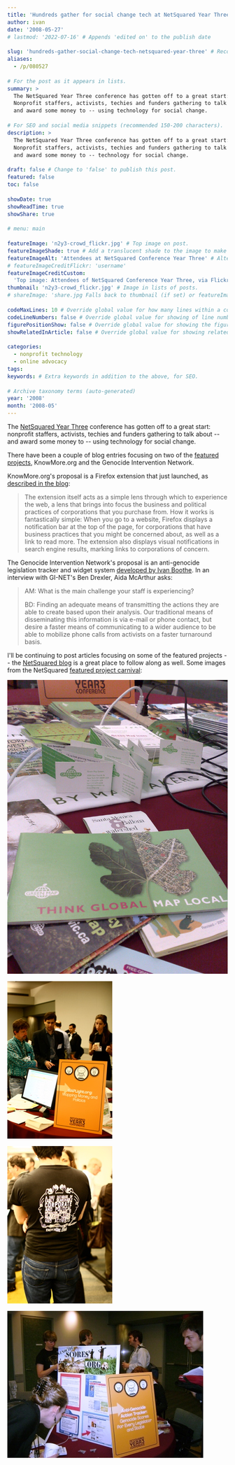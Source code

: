 ```yaml
---
title: 'Hundreds gather for social change tech at NetSquared Year Three'
author: ivan
date: '2008-05-27'
# lastmod: '2022-07-16' # Appends 'edited on' to the publish date

slug: 'hundreds-gather-social-change-tech-netsquared-year-three' # Recommended length is 3 to 5 words.
aliases:
  - /p/080527

# For the post as it appears in lists.
summary: >
  The NetSquared Year Three conference has gotten off to a great start:
  Nonprofit staffers, activists, techies and funders gathering to talk about --
  and award some money to -- using technology for social change.

# For SEO and social media snippets (recommended 150-200 characters).
description: >
  The NetSquared Year Three conference has gotten off to a great start:
  Nonprofit staffers, activists, techies and funders gathering to talk about --
  and award some money to -- technology for social change.

draft: false # Change to 'false' to publish this post.
featured: false
toc: false

showDate: true
showReadTime: true
showShare: true

# menu: main

featureImage: 'n2y3-crowd_flickr.jpg' # Top image on post.
featureImageShade: true # Add a translucent shade to the image to make overlaid text easier to read.
featureImageAlt: 'Attendees at NetSquared Conference Year Three' # Alternative text for featured image.
# featureImageCreditFlickr: 'username'
featureImageCreditCustom:
  'Top image: Attendees of NetSquared Conference Year Three, via Flickr.'
thumbnail: 'n2y3-crowd_flickr.jpg' # Image in lists of posts.
# shareImage: 'share.jpg Falls back to thumbnail (if set) or featureImage.

codeMaxLines: 10 # Override global value for how many lines within a code block before auto-collapsing.
codeLineNumbers: false # Override global value for showing of line numbers within code block.
figurePositionShow: false # Override global value for showing the figure label.
showRelatedInArticle: false # Override global value for showing related posts in this series at the end of the content.

categories:
  - nonprofit technology
  - online advocacy
tags:
keywords: # Extra keywords in addition to the above, for SEO.

# Archive taxonomy terms (auto-generated)
year: '2008'
month: '2008-05'
---
```


The
[NetSquared Year Three](https://web.archive.org/web/20080710195249/http://www.netsquared.org/mashup 'NetSquared Mashup Challenge')
conference has gotten off to a great start: nonprofit staffers, activists,
techies and funders gathering to talk about -- and award some money to -- using
technology for social change.

There have been a couple of blog entries focusing on two of the
[featured projects](https://web.archive.org/web/20080709050029/http://www.netsquared.org/2008/conference/projects/n2y3_featured_projects 'View the featured projects'),
KnowMore.org and the Genocide Intervention Network.

KnowMore.org's proposal is a Firefox extension that just launched, as
[described in the blog](https://web.archive.org/web/20080605012715/http://www.netsquared.org/blog/dietrich/knowmore-firefox-extension-debuts-netsquared-2008):

> The extension itself acts as a simple lens through which to experience the
> web, a lens that brings into focus the business and political practices of
> corporations that you purchase from. How it works is fantastically simple:
> When you go to a website, Firefox displays a notification bar at the top of
> the page, for corporations that have business practices that you might be
> concerned about, as well as a link to read more. The extension also displays
> visual notifications in search engine results, marking links to corporations
> of concern.

The Genocide Intervention Network's proposal is an anti-genocide legislation
tracker and widget system
[developed by Ivan Boothe](https://web.archive.org/web/20080719230742/http://www.netsquared.org/2008/conference/projects/anti-genocide-action-tracker-genocide-scores-every-politician-state-and-university 'View the NetSquared proposal').
In an interview with GI-NET's Ben Drexler, Aida McArthur asks:

> AM: What is the main challenge your staff is experiencing?
>
> BD: Finding an adequate means of transmitting the actions they are able to
> create based upon their analysis. Our traditional means of disseminating this
> information is via e-mail or phone contact, but desire a faster means of
> communicating to a wider audience to be able to mobilize phone calls from
> activists on a faster turnaround basis.

I'll be continuing to post articles focusing on some of the featured projects --
the
[NetSquared blog](https://web.archive.org/web/20080531044252/http://www.netsquared.org/blog)
is a great place to follow along as well. Some images from the NetSquared
[featured project carnival](https://web.archive.org/web/20080709224453/http://netsquared.org/blog/brenda/n2y3con-project-carnival):

![Green Map (Flickr: Laura Whitehead)](green-map_flickr-thewhiteheads.jpg)

![MapLight.org (Flickr: Katie Laird)](maplight_flickr-happykatie.jpg)

![KnowMore.org Firefox extension (Flickr: Katie Laird)](knowmore_flickr-happykatie.jpg)

![Genocide Intervention Network's anti-genocide legislation tracker (Flickr: TechSoup for Libraries)](genocide-intervention-network_flickr-maintainitproject.jpg)
